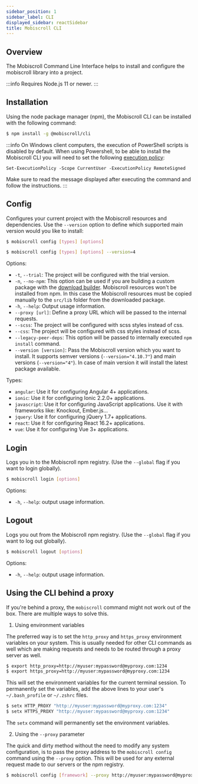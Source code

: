 ```yaml
---
sidebar_position: 1
sidebar_label: CLI
displayed_sidebar: reactSidebar
title: Mobiscroll CLI
---
```


## Overview

The Mobiscroll Command Line Interface helps to install and configure the mobiscroll library into a project.

:::info
Requires Node.js 11 or newer.
:::

## Installation

Using the node package manager (npm), the Mobiscroll CLI can be installed with the following command:

```bash
$ npm install -g @mobiscroll/cli
```

:::info
On Windows client computers, the execution of PowerShell scripts is disabled by default. When using Powershell, to be able to install the Mobiscroll CLI you will need to set the following [execution policy](https://learn.microsoft.com/en-us/powershell/module/microsoft.powershell.core/about/about_execution_policies?view=powershell-7.3):

`Set-ExecutionPolicy -Scope CurrentUser -ExecutionPolicy RemoteSigned`

Make sure to read the message displayed after executing the command and follow the instructions.
:::

## Config

Configures your current project with the Mobiscroll resources and dependencies. Use the `--version` option to define which supported main version would you like to install:

```bash title='Install the latest version'
$ mobiscroll config [types] [options]
```

```bash title='Install the latest v4 version'
$ mobiscroll config [types] [options] --version=4
```

Options:
- `-t`, `--trial`: The project will be configured with the trial version.
- `-n`, `--no-npm`: This option can be used if you are building a custom package with the [download builder](http://help.mobiscroll.com/en/articles/974201-download-builder). Mobiscroll resources won't be installed from npm. In this case the Mobiscroll resources must be copied manually to the `src/lib` folder from the downloaded package.
- `-h`, `--help`: Output usage information.
- `--proxy [url]`: Define a proxy URL which will be passed to the internal requests.
- `--scss`: The project will be configured with scss styles instead of css.
- `--css`: The project will be configured with css styles instead of scss.
- `--legacy-peer-deps`: This option will be passed to internally executed `npm install` command.
- `--version [version]`: Pass the Mobiscroll version which you want to install. It supports semver versions (`--version="4.10.7"`) and main versions (`--version="4"`). In case of main version it will install the latest package available.

Types:
- `angular`: Use it for configuring Angular 4+ applications.
- `ionic`: Use it for configuring Ionic 2.2.0+ applications.
- `javascript`: Use it for configuring JavaScript applications. Use it with frameworks like: Knockout, Ember.js...
- `jquery`: Use it for configuring jQuery 1.7+ applications.
- `react`: Use it for configuring React 16.2+ applications.
- `vue`: Use it for configuring Vue 3+ applications.

## Login

Logs you in to the Mobiscroll npm registry. (Use the `--global` flag if you want to login globally).

```bash
$ mobiscroll login [options]
```

Options:
- `-h`, `--help`: output usage information.

## Logout

Logs you out from the Mobiscroll npm registry. (Use the `--global` flag if you want to log out globally).

```bash
$ mobiscroll logout [options]
```

Options:
- `-h`, `--help`: output usage information.

## Using the CLI behind a proxy

If you're behind a proxy, the `mobiscroll` command might not work out of the box. There are multiple ways to solve this.

1. Using environment variables

The preferred way is to set the `http_proxy` and `https_proxy` environment variables on your system. This is usually needed for other CLI commands as well which are making requests and needs to be routed through a proxy server as well.

```bash title='Mac OS / Linux'
$ export http_proxy=http://myuser:mypassword@myproxy.com:1234
$ export https_proxy=http://myuser:mypassword@myproxy.com:1234
```

This will set the environment variables for the current terminal session. To permanently set the variables, add the above lines to your user's `~/.bash_profile` or `~/.zshrc` files.

```bash title='Windows'
$ setx HTTP_PROXY "http://myuser:mypassword@myproxy.com:1234"
$ setx HTTPS_PROXY "http://myuser:mypassword@myproxy.com:1234"
```

The `setx` command will permanently set the environment variables.

2. Using the `--proxy` parameter

The quick and dirty method without the need to modify any system configuration, is to pass the proxy address to the `mobiscroll config` command using the `--proxy` option. This will be used for any external request made to our servers or the npm registry.

```bash
$ mobiscroll config [framework] --proxy http://myuser:mypassword@myproxy.com:1234
```